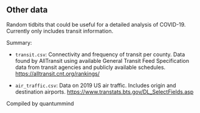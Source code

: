 ## Other data

Random tidbits that could be useful for a detailed analysis of COVID-19. Currently only includes transit information.

Summary:
* `transit.csv`: Connectivity and frequency of transit per county. Data found by AllTransit using available General Transit Feed Specification data from transit agencies and publicly available schedules. https://alltransit.cnt.org/rankings/

* `air_traffic.csv`: Data on 2019 US air traffic. Includes origin and destination airports. https://www.transtats.bts.gov/DL_SelectFields.asp

Compiled by quantummind